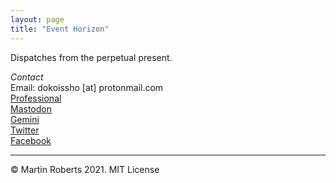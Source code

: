 ```yaml
---
layout: page
title: "Event Horizon"
---
```

Dispatches from the perpetual present.

*Contact*  
Email: dokoissho [at] protonmail.com  
[Professional](https://mroberts.emerson.build)  
[Mastodon](https://merveilles.town/web/accounts/6363)  
[Gemini](https://proxy.vulpes.one/gemini/gemini.circumlunar.space/~dokoissho/index.gmi)  
[Twitter](https://www.twitter.com/mroberts333)  
[Facebook](https://www.facebook.com/mr05301)  

***

© Martin Roberts 2021. MIT License
